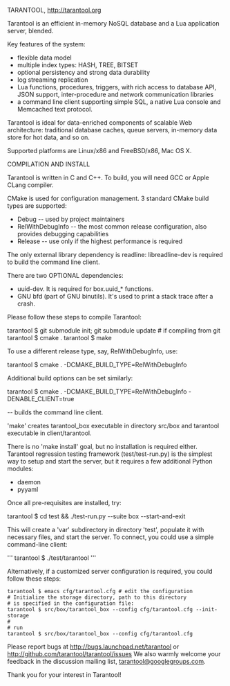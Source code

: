 TARANTOOL, http://tarantool.org

Tarantool is an efficient in-memory NoSQL database and a
Lua application server, blended.

Key features of the system:
 * flexible data model
 * multiple index types: HASH, TREE, BITSET
 * optional persistency and strong data durability
 * log streaming replication
 * Lua functions, procedures, triggers, with
   rich access to database API, JSON support,
   inter-procedure and network communication libraries
 * a command line client supporting simple SQL,
   a native Lua console and Memcached text protocol.

Tarantool is ideal for data-enriched components of 
scalable Web architecture: traditional database caches, queue
servers, in-memory data store for hot data, and so on.

Supported platforms are Linux/x86 and FreeBSD/x86, Mac OS X.

COMPILATION AND INSTALL

Tarantool is written in C and C++.
To build, you will need GCC or Apple CLang compiler.

CMake is used for configuration management.
3 standard CMake build types are supported:
 * Debug -- used by project maintainers
 * RelWithDebugInfo -- the most common release configuration,
 also provides debugging capabilities
 * Release -- use only if the highest performance is required

The only external library dependency is readline: libreadline-dev
is required to build the command line client.

There are two OPTIONAL dependencies: 
- uuid-dev. It is required for box.uuid_* functions.
- GNU bfd (part of GNU binutils). It's used to print 
a stack trace after a crash.

Please follow these steps to compile Tarantool:

tarantool $ git submodule init; git submodule update # if compiling from git
tarantool $ cmake .
tarantool $ make

To use a different release type, say, RelWithDebugInfo, use:

tarantool $ cmake . -DCMAKE_BUILD_TYPE=RelWithDebugInfo

Additional build options can be set similarly:

tarantool $ cmake . -DCMAKE_BUILD_TYPE=RelWithDebugInfo -DENABLE_CLIENT=true

-- builds the command line client.

'make' creates tarantool_box executable in directory
src/box and tarantool executable in client/tarantool.

There is no 'make install' goal, but no installation
is required either.
Tarantool regression testing framework (test/test-run.py) is the
simplest way to setup and start the server, but it requires a few
additional Python modules:
 * daemon
 * pyyaml

Once all pre-requisites are installed, try:

tarantool $ cd test && ./test-run.py --suite box --start-and-exit

This will create a 'var' subdirectory in directory 'test',
populate it with necessary files, and
start the server. To connect, you could use
a simple command-line client:

'''
tarantool $ ./test/tarantool
'''

Alternatively, if a customized server configuration is required,
you could follow these steps:

```
tarantool $ emacs cfg/tarantool.cfg # edit the configuration
# Initialize the storage directory, path to this directory
# is specified in the configuration file:
tarantool $ src/box/tarantool_box --config cfg/tarantool.cfg --init-storage
#
# run
tarantool $ src/box/tarantool_box --config cfg/tarantool.cfg
```

Please report bugs at http://bugs.launchpad.net/tarantool or
http://github.com/tarantool/tarantool/issues
We also warmly welcome your feedback in the discussion mailing
list, tarantool@googlegroups.com.

Thank you for your interest in Tarantool!
